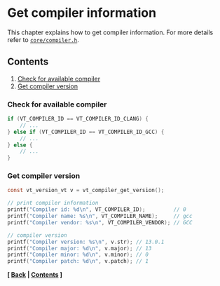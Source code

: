 # Get compiler information

This chapter explains how to get compiler information. For more details refer to [`core/compiler.h`](../../inc/vita/core/compiler.h).

## Contents
1. [Check for available compiler](page9.md#check-for-available-compiler)
2. [Get compiler version](page9.md#get-compiler-version)

### Check for available compiler
```c
if (VT_COMPILER_ID == VT_COMPILER_ID_CLANG) {
    // ...
} else if (VT_COMPILER_ID == VT_COMPILER_ID_GCC) {
    // ...
} else {
    // ...
}
```

### Get compiler version
```c
const vt_version_vt v = vt_compiler_get_version();

// print compiler information
printf("Compiler id: %d\n", VT_COMPILER_ID);         // 0
printf("Compiler name: %s\n", VT_COMPILER_NAME);     // gcc
printf("Compiler vendor: %s\n", VT_COMPILER_VENDOR); // GCC

// compiler version
printf("Compiler version: %s\n", v.str); // 13.0.1
printf("Compiler major: %d\n", v.major); // 13
printf("Compiler minor: %d\n", v.minor); // 0
printf("Compiler patch: %d\n", v.patch); // 1
```

**[ [Back](page8.md) | [Contents](VITA.md) ]**
